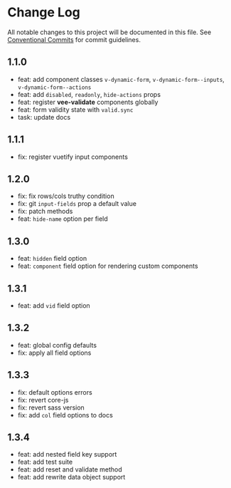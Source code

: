 # Change Log

All notable changes to this project will be documented in this file.
See [Conventional Commits](https://conventionalcommits.org) for commit guidelines.

## 1.1.0

- feat: add component classes `v-dynamic-form`, `v-dynamic-form--inputs`, `v-dynamic-form--actions`
- feat: add `disabled`, `readonly`, `hide-actions` props
- feat: register **vee-validate** components globally
- feat: form validity state with `valid.sync`
- task: update docs

## 1.1.1

- fix: register vuetify input components

## 1.2.0

- fix: fix rows/cols truthy condition
- fix: git `input-fields` prop a default value
- fix: patch methods
- feat: `hide-name` option per field

## 1.3.0

- feat: `hidden` field option
- feat: `component` field option for rendering custom components

## 1.3.1

- feat: add `vid` field option

## 1.3.2

- feat: global config defaults
- fix: apply all field options

## 1.3.3

- fix: default options errors
- fix: revert core-js
- fix: revert sass version
- fix: add `col` field options to docs

## 1.3.4

- feat: add nested field key support
- feat: add test suite
- feat: add reset and validate method
- feat: add rewrite data object support
